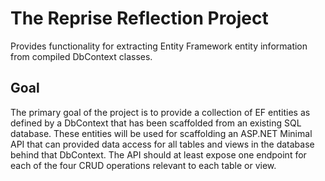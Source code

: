 ﻿# The Reprise Reflection Project 

Provides functionality for extracting Entity Framework entity information from compiled DbContext classes. 

## Goal

The primary goal of the project is to provide a collection of EF entities as defined by a DbContext that has been 
scaffolded from an existing SQL database. These entities will be used for scaffolding an ASP.NET Minimal API that 
can provided data access for all tables and views in the database behind that DbContext. The API should at least 
expose one endpoint for each of the four CRUD operations relevant to each table or view.

